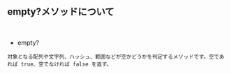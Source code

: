 ## empty?メソッドについて 
<br>

- empty? 
```
対象となる配列や文字列、ハッシュ、範囲などが空かどうかを判定するメソッドです。空であれば true、空でなければ false を返す。
```
<br>
<br>

